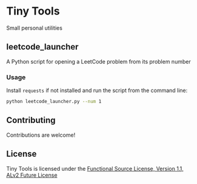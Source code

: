 # Tiny Tools
Small personal utilities  

## leetcode_launcher

A Python script for opening a LeetCode problem from its problem number

### Usage

Install `requests` if not installed and run the script from the command line: 

```sh
python leetcode_launcher.py --num 1
```

## Contributing

Contributions are welcome! 

## License
Tiny Tools is licensed under the [Functional Source License, Version 1.1, ALv2 Future License](https://fair.io/licenses/)